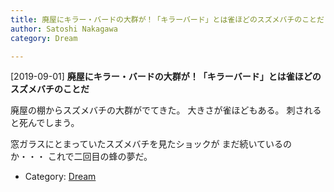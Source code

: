 ```yaml
---
title: 廃屋にキラー・バードの大群が！「キラーバード」とは雀ほどのスズメバチのことだ
author: Satoshi Nakagawa
category: Dream

---
```


[2019-09-01] **廃屋にキラー・バードの大群が！「キラーバード」とは雀ほどのスズメバチのことだ** 

 廃屋の棚からスズメバチの大群がでてきた。
大きさが雀ほどもある。
刺されると死んでしまう。

 窓ガラスにとまっていたスズメバチを見たショックが
まだ続いているのか・・・
これで二回目の蜂の夢だ。

- Category: [Dream](https://merapano.github.io/categories.html#Dream)

